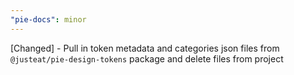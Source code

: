 ```yaml
---
"pie-docs": minor
---
```


[Changed] - Pull in token metadata and categories json files from `@justeat/pie-design-tokens` package and delete files from project
